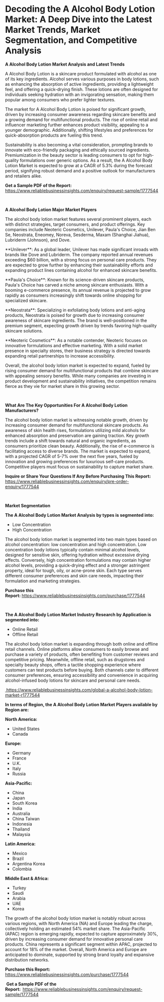 <p><h1>Decoding the A Alcohol Body Lotion Market: A Deep Dive into the Latest Market Trends, Market Segmentation, and Competitive Analysis</h1></p><p><strong>A Alcohol Body Lotion Market Analysis and Latest Trends</strong></p>
<p><p>A Alcohol Body Lotion is a skincare product formulated with alcohol as one of its key ingredients. Alcohol serves various purposes in body lotions, such as enhancing the absorption of active ingredients, providing a lightweight feel, and offering a quick-drying finish. These lotions are often designed for individuals seeking hydration with an invigorating sensation, making them popular among consumers who prefer lighter textures.</p><p>The market for A Alcohol Body Lotion is poised for significant growth, driven by increasing consumer awareness regarding skincare benefits and a growing demand for multifunctional products. The rise of online retail and influencer marketing further enhances product visibility, appealing to a younger demographic. Additionally, shifting lifestyles and preferences for quick-absorption products are fueling this trend.</p><p>Sustainability is also becoming a vital consideration, prompting brands to innovate with eco-friendly packaging and ethically sourced ingredients. Premiumization in the beauty sector is leading consumers to opt for high-quality formulations over generic options. As a result, the A Alcohol Body Lotion Market is expected to grow at a CAGR of 5.3% during the forecast period, signifying robust demand and a positive outlook for manufacturers and retailers alike.</p></p>
<p><strong>Get a Sample PDF of the Report:&nbsp;</strong> <a href="https://www.reliablebusinessinsights.com/enquiry/request-sample/1777544?utm_campaign=1837&utm_medium=2&utm_source=Github&utm_content=ia&utm_term=15042025&utm_id=a-alcohol-body-lotion">https://www.reliablebusinessinsights.com/enquiry/request-sample/1777544</a></p>
<p>&nbsp;</p>
<p><strong>A Alcohol Body Lotion Major Market Players</strong></p>
<p><p>The alcohol body lotion market features several prominent players, each with distinct strategies, target consumers, and product offerings. Key companies include Neoteric Cosmetics, Unilever, Paula's Choice, Jian Ben Se, Neostrata, Eneomey, Noreva, Sesderma, Maxam (Shanghai Jiahua), Lubriderm (Johnson), and Dove.</p><p>**Unilever**: As a global leader, Unilever has made significant inroads with brands like Dove and Lubriderm. The company reported annual revenues exceeding $60 billion, with a strong focus on personal care products. They are expected to grow further by enhancing their sustainability efforts and expanding product lines containing alcohol for enhanced skincare benefits.</p><p>**Paula's Choice**: Known for its science-driven skincare products, Paula's Choice has carved a niche among skincare enthusiasts. With a booming e-commerce presence, its annual revenue is projected to grow rapidly as consumers increasingly shift towards online shopping for specialized skincare.</p><p>**Neostrata**: Specializing in exfoliating body lotions and anti-aging products, Neostrata is poised for growth due to increasing consumer awareness of skincare ingredients. The brand is well-positioned in the premium segment, expecting growth driven by trends favoring high-quality skincare solutions.</p><p>**Neoteric Cosmetics**: As a notable contender, Neoteric focuses on innovative formulations and effective marketing. With a solid market presence in specialty stores, their business strategy is directed towards expanding retail partnerships to increase accessibility.</p><p>Overall, the alcohol body lotion market is expected to expand, fueled by rising consumer demand for multifunctional products that combine skincare with appealing sensory benefits. While many companies are investing in product development and sustainability initiatives, the competition remains fierce as they vie for market share in this growing sector.</p></p>
<p>&nbsp;</p>
<p><strong>What Are The Key Opportunities For A Alcohol Body Lotion Manufacturers?</strong></p>
<p><p>The alcohol body lotion market is witnessing notable growth, driven by increasing consumer demand for multifunctional skincare products. As awareness of skin health rises, formulations utilizing mild alcohols for enhanced absorption and preservation are gaining traction. Key growth trends include a shift towards natural and organic ingredients, as consumers prioritize clean beauty. Additionally, the rise of e-commerce is facilitating access to diverse brands. The market is expected to expand, with a projected CAGR of 5-7% over the next five years, fueled by innovation and growing preferences for luxurious self-care products. Competitive players must focus on sustainability to capture market share.</p></p>
<p><strong>Inquire or Share Your Questions If Any Before Purchasing This Report:</strong> <a href="https://www.reliablebusinessinsights.com/enquiry/pre-order-enquiry/1777544?utm_campaign=1837&utm_medium=2&utm_source=Github&utm_content=ia&utm_term=15042025&utm_id=a-alcohol-body-lotion">https://www.reliablebusinessinsights.com/enquiry/pre-order-enquiry/1777544</a></p>
<p>&nbsp;</p>
<p><strong>Market Segmentation</strong></p>
<p><strong>The A Alcohol Body Lotion Market Analysis by types is segmented into:</strong></p>
<p><ul><li>Low Concentration</li><li>High Concentration</li></ul></p>
<p><p>The alcohol body lotion market is segmented into two main types based on alcohol concentration: low concentration and high concentration. Low concentration body lotions typically contain minimal alcohol levels, designed for sensitive skin, offering hydration without excessive drying effects. Conversely, high concentration formulations may contain higher alcohol levels, providing a quick-drying effect and a stronger astringent property, ideal for tough, oily, or acne-prone skin. Each type serves different consumer preferences and skin care needs, impacting their formulation and marketing strategies.</p></p>
<p><strong>Purchase this Report:&nbsp;</strong><a href="https://www.reliablebusinessinsights.com/purchase/1777544?utm_campaign=1837&utm_medium=2&utm_source=Github&utm_content=ia&utm_term=15042025&utm_id=a-alcohol-body-lotion">https://www.reliablebusinessinsights.com/purchase/1777544</a></p>
<p>&nbsp;</p>
<p><strong>The A Alcohol Body Lotion Market Industry Research by Application is segmented into:</strong></p>
<p><ul><li>Online Retail</li><li>Offline Retail</li></ul></p>
<p><p>The alcohol body lotion market is expanding through both online and offline retail channels. Online platforms allow consumers to easily browse and purchase a variety of products, often benefiting from customer reviews and competitive pricing. Meanwhile, offline retail, such as drugstores and specialty beauty shops, offers a tactile shopping experience where customers can test products before buying. Both channels cater to different consumer preferences, ensuring accessibility and convenience in acquiring alcohol-infused body lotions for skincare and personal care needs.</p></p>
<p><a href="https://www.reliablebusinessinsights.com/global-a-alcohol-body-lotion-market-r1777544?utm_campaign=1837&utm_medium=2&utm_source=Github&utm_content=ia&utm_term=15042025&utm_id=a-alcohol-body-lotion">&nbsp;https://www.reliablebusinessinsights.com/global-a-alcohol-body-lotion-market-r1777544</a></p>
<p><strong>In terms of Region, the A Alcohol Body Lotion Market Players available by Region are:</strong></p>
<p>
    <p> <strong> North America: </strong>
        <ul>
            <li>United States</li>
            <li>Canada</li>
        </ul>
        </p> 
    <p> <strong> Europe: </strong>
        <ul>
            <li>Germany</li>
            <li>France</li>
            <li>U.K.</li>
            <li>Italy</li>
            <li>Russia</li>
        </ul>
        </p> 
    <p> <strong> Asia-Pacific: </strong>
        <ul>
            <li>China</li>
            <li>Japan</li>
            <li>South Korea</li>
            <li>India</li>
            <li>Australia</li>
            <li>China Taiwan</li>
            <li>Indonesia</li>
            <li>Thailand</li>
            <li>Malaysia</li>
        </ul>
        </p> 
    <p> <strong> Latin America: </strong>
        <ul>
            <li>Mexico</li>
            <li>Brazil</li>
            <li>Argentina Korea</li>
            <li>Colombia</li>
        </ul>
        </p> 
    <p> <strong> Middle East & Africa: </strong>
        <ul>
            <li>Turkey</li>
            <li>Saudi</li>
            <li>Arabia</li>
            <li>UAE</li>
            <li>Korea</li>
        </ul>
    </p>
    </p>
<p><p>The growth of the alcohol body lotion market is notably robust across various regions, with North America (NA) and Europe leading the charge, collectively holding an estimated 54% market share. The Asia-Pacific (APAC) region is emerging rapidly, expected to capture approximately 30%, driven by increasing consumer demand for innovative personal care products. China represents a significant segment within APAC, projected to account for 18% of the market. Overall, North America and Europe are anticipated to dominate, supported by strong brand loyalty and expansive distribution networks.</p></p>
<p><strong>Purchase this Report: </strong><a href="https://www.reliablebusinessinsights.com/purchase/1777544?utm_campaign=1837&utm_medium=2&utm_source=Github&utm_content=ia&utm_term=15042025&utm_id=a-alcohol-body-lotion">https://www.reliablebusinessinsights.com/purchase/1777544</a></p>
<p>&nbsp;<strong>Get a Sample PDF of the Report:&nbsp;&nbsp;</strong><a href="https://www.reliablebusinessinsights.com/enquiry/request-sample/1777544?utm_campaign=1837&utm_medium=2&utm_source=Github&utm_content=ia&utm_term=15042025&utm_id=a-alcohol-body-lotion">https://www.reliablebusinessinsights.com/enquiry/request-sample/1777544</a></p>
<p><strong></strong></p>
<p><p></p><p></p><p></p></p>